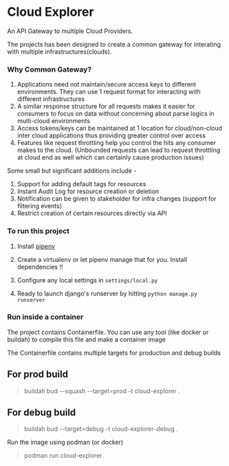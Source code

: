 # Cloud Explorer
An API Gateway to multiple Cloud Providers.

The projects has been designed to create a common gateway for interating with multiple
infrastructures(clouds).

### Why Common Gateway?
1) Applications need not maintain/secure access keys to different environments. They can use 1 request format for interacting with different infrastructures
2) A similar response structure for all requests makes it easier for consumers to focus on data without concerning about parse logics in multi-cloud environments
3) Access tokens/keys can be maintained at 1 location for cloud/non-cloud inter cloud applications thus providing greater control over access
4) Features like request throttling help you control the hits any consumer makes to the cloud. (Unbounded requests can lead to request throttling at cloud end as well which can certainly cause production issues)

Some small but significant additions include -
1) Support for adding default tags for resources
2) Instant Audit Log for resource creation or deletion
3) Notification can be given to stakeholder for infra changes (support for filtering events)
4) Restrict creation of certain resources directly via API

### To run this project
1) Install [pipenv](https://pypi.org/project/pipenv/)

2) Create a virtualenv or let pipenv manage that for you. Install dependencies !!

3) Configure any local settings in `settings/local.py`

4) Ready to launch django's runserver by hitting `python manage.py runserver`

### Run inside a container
The project contains Containerfile. You can use any tool (like docker or buildah) to compile this file and make a container image

The Containerfile contains multiple targets for production and debug builds

## For prod build
> buildah bud --squash --target=prod -t cloud-explorer .

## For debug build
> buildah bud --target=debug -t cloud-explorer-debug .


Run the image using podman (or docker)
> podman run cloud-explorer
